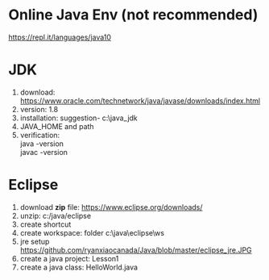 # Online Java Env (not recommended)
https://repl.it/languages/java10 <br>

# JDK
1. download: https://www.oracle.com/technetwork/java/javase/downloads/index.html <br>
2. version: 1.8 <br>
3. installation: suggestion- c:\java_jdk <br>
4. JAVA_HOME and path<br>
5. verification:<br>
   java -version<br>
   javac -version<br>
   
# Eclipse
1. download **zip** file: https://www.eclipse.org/downloads/ <br>
2. unzip:  c:/java/eclipse<br>
3. create shortcut<br>
4. create workspace:  folder c:\java\eclipse\ws<br>
5. jre setup
https://github.com/ryanxiaocanada/Java/blob/master/eclipse_jre.JPG
6. create a java project: Lesson1<br>
7. create a java class: HelloWorld.java<br>
